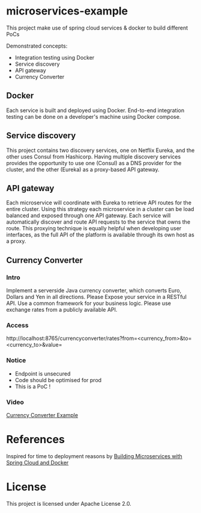 # microservices-example
This project make use of spring cloud services &amp; docker to build different PoCs

Demonstrated concepts:

* Integration testing using Docker
* Service discovery
* API gateway
* Currency Converter

## Docker

Each service is built and deployed using Docker. End-to-end integration testing can be done on a developer's machine using Docker compose.

## Service discovery

This project contains two discovery services, one on Netflix Eureka, and the other uses Consul from Hashicorp. Having multiple discovery services provides the opportunity to use one (Consul) as a DNS provider for the cluster, and the other (Eureka) as a proxy-based API gateway.

## API gateway

Each microservice will coordinate with Eureka to retrieve API routes for the entire cluster. Using this strategy each microservice in a cluster can be load balanced and exposed through one API gateway. Each service will automatically discover and route API requests to the service that owns the route. This proxying technique is equally helpful when developing user interfaces, as the full API of the platform is available through its own host as a proxy.

## Currency Converter

### Intro

Implement a server­side Java currency converter, which converts Euro, Dollars and Yen 
in all directions. Please Expose your service in a RESTful API. Use a common 
framework for your business logic. Please use exchange rates from a publicly available 
API.

### Access

http://localhost:8765/currencyconverter/rates?from=<currency_from>&to=<currency_to>&value=<value>

### Notice

- Endpoint is unsecured
- Code should be optimised for prod
- This is a PoC !

### Video

[Currency Converter Example](https://www.youtube.com/watch?v=3B1OduROSfg)

# References

Inspired for time to deployment reasons by [Building Microservices with Spring Cloud and Docker](http://www.kennybastani.com/2015/07/spring-cloud-docker-microservices.html)

# License

This project is licensed under Apache License 2.0.

